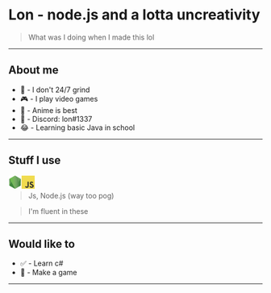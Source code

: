 # Lon - node.js and a lotta uncreativity 
> What was I doing when I made this lol

***

## About me
* 🌙 - I don't 24/7 grind 
* 🎮 - I play video games 
* 💫 - Anime is best
* 🚀 - Discord: lon#1337
* 😂 - Learning basic Java in school 

***

## Stuff I use
<img align="left" alt="Node.js" width="26px" src="https://raw.githubusercontent.com/github/explore/80688e429a7d4ef2fca1e82350fe8e3517d3494d/topics/nodejs/nodejs.png" />
<img align="left" alt="JavaScript" width="26px" src="https://raw.githubusercontent.com/github/explore/80688e429a7d4ef2fca1e82350fe8e3517d3494d/topics/javascript/javascript.png"
/>  

>Js, Node.js (way too pog)

>I'm fluent in these

***

## Would like to
* ✅ - Learn c# 
* 📢 - Make a game

***

